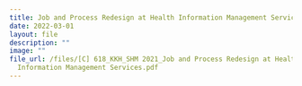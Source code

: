 ```yaml
---
title: Job and Process Redesign at Health Information Management Services (HIMS)
date: 2022-03-01
layout: file
description: ""
image: ""
file_url: /files/[C] 618_KKH_SHM 2021_Job and Process Redesign at Health
  Information Management Services.pdf
---
```

